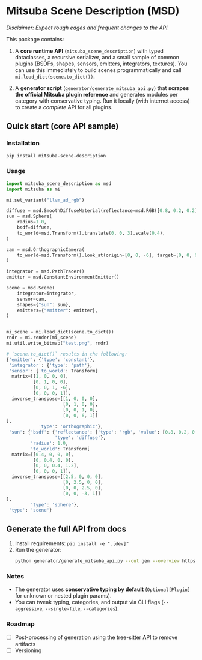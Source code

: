 # Mitsuba Scene Description (MSD)

_Disclaimer: Expect rough edges and frequent changes to the API._

This package contains:
1) A **core runtime API** (`mitsuba_scene_description`) with typed dataclasses, a recursive serializer,
   and a small sample of common plugins (BSDFs, shapes, sensors, emitters, integrators, textures).
   You can use this immediately to build scenes programmatically and call `mi.load_dict(scene.to_dict())`.

2) A **generator script** (`generator/generate_mitsuba_api.py`) that **scrapes the official Mitsuba
   plugin reference** and generates modules per category with conservative typing.
   Run it locally (with internet access) to create a *complete* API for all plugins.

## Quick start (core API sample)

### Installation
```bash
pip install mitsuba-scene-description
```

### Usage
```python
import mitsuba_scene_description as msd
import mitsuba as mi

mi.set_variant("llvm_ad_rgb")

diffuse = msd.SmoothDiffuseMaterial(reflectance=msd.RGB([0.8, 0.2, 0.2]))
sun = msd.Sphere(
    radius=1.0,
    bsdf=diffuse,
    to_world=msd.Transform().translate(0, 0, 3).scale(0.4),
)

cam = msd.OrthographicCamera(
    to_world=msd.Transform().look_at(origin=[0, 0, -6], target=[0, 0, 0], up=[0, 1, 0])
)

integrator = msd.PathTracer()
emitter = msd.ConstantEnvironmentEmitter()

scene = msd.Scene(
    integrator=integrator,
    sensor=cam,
    shapes={"sun": sun},
    emitters={"emitter": emitter},
)


mi_scene = mi.load_dict(scene.to_dict())
rndr = mi.render(mi_scene)
mi.util.write_bitmap("test.png", rndr)
```

```python
# `scene.to_dict()` results in the following:
{'emitter': {'type': 'constant'},
 'integrator': {'type': 'path'},
 'sensor': {'to_world': Transform[
  matrix=[[1, 0, 0, 0],
          [0, 1, 0, 0],
          [0, 0, 1, -6],
          [0, 0, 0, 1]],
  inverse_transpose=[[1, 0, 0, 0],
                     [0, 1, 0, 0],
                     [0, 0, 1, 0],
                     [0, 0, 6, 1]]
],
            'type': 'orthographic'},
 'sun': {'bsdf': {'reflectance': {'type': 'rgb', 'value': [0.8, 0.2, 0.2]},
                  'type': 'diffuse'},
         'radius': 1.0,
         'to_world': Transform[
  matrix=[[0.4, 0, 0, 0],
          [0, 0.4, 0, 0],
          [0, 0, 0.4, 1.2],
          [0, 0, 0, 1]],
  inverse_transpose=[[2.5, 0, 0, 0],
                     [0, 2.5, 0, 0],
                     [0, 0, 2.5, 0],
                     [0, 0, -3, 1]]
],
         'type': 'sphere'},
 'type': 'scene'}
```

## Generate the full API from docs

1. Install requirements: `pip install -e ".[dev]"`
2. Run the generator:
   ```bash
   python generator/generate_mitsuba_api.py --out gen --overview https://mitsuba.readthedocs.io/en/latest/src/plugin_reference.html
   ```

### Notes
- The generator uses **conservative typing by default** (`Optional[Plugin]` for unknown or nested plugin params).
- You can tweak typing, categories, and output via CLI flags (`--aggressive`, `--single-file`, `--categories`).

### Roadmap
- [ ] Post-processing of generation using the tree-sitter API to remove artifacts
- [ ] Versioning
